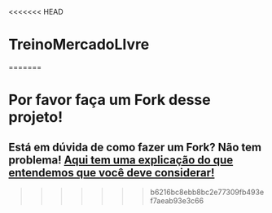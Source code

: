 <<<<<<< HEAD
# TreinoMercadoLIvre
=======
# Por favor faça um Fork desse projeto!

## Está em dúvida de como fazer um Fork? Não tem problema! [Aqui tem uma explicação do que entendemos que você deve considerar!](https://docs.github.com/en/github/getting-started-with-github/fork-a-repo)
>>>>>>> b6216bc8ebb8bc2e77309fb493ef7aeab93e3c66
